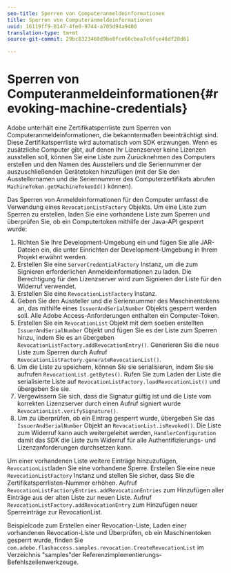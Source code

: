```yaml
---
seo-title: Sperren von Computeranmeldeinformationen
title: Sperren von Computeranmeldeinformationen
uuid: 16119ff9-8147-4fe0-9744-a705d94a9400
translation-type: tm+mt
source-git-commit: 29bc8323460d9be0fce66cbea7c6fce46df20d61

---
```



# Sperren von Computeranmeldeinformationen{#revoking-machine-credentials}

Adobe unterhält eine Zertifikatsperrliste zum Sperren von Computeranmeldeinformationen, die bekanntermaßen beeinträchtigt sind. Diese Zertifikatsperrliste wird automatisch vom SDK erzwungen. Wenn es zusätzliche Computer gibt, auf denen Ihr Lizenzserver keine Lizenzen ausstellen soll, können Sie eine Liste zum Zurücknehmen des Computers erstellen und den Namen des Ausstellers und die Seriennummer der auszuschließenden Gerätetoken hinzufügen (mit der Sie den Ausstellernamen und die Seriennummer des Computerzertifikats abrufen `MachineToken.getMachineTokenId()` können).

Das Sperren von Anmeldeinformationen für den Computer umfasst die Verwendung eines `RevocationListFactory` Objekts. Um eine Liste zum Sperren zu erstellen, laden Sie eine vorhandene Liste zum Sperren und überprüfen Sie, ob ein Computertoken mithilfe der Java-API gesperrt wurde:

1. Richten Sie Ihre Development-Umgebung ein und fügen Sie alle JAR-Dateien ein, die unter Einrichten der Development-Umgebung [](../../aaxs-protecting-content/content-setting-up-the-sdk/content-setting-up-the-dev-env.md) in Ihrem Projekt erwähnt werden.
1. Erstellen Sie eine `ServerCredentialFactory` Instanz, um die zum Signieren erforderlichen Anmeldeinformationen zu laden. Die Berechtigung für den Lizenzserver wird zum Signieren der Liste für den Widerruf verwendet.
1. Erstellen Sie eine `RevocationListFactory` Instanz.
1. Geben Sie den Aussteller und die Seriennummer des Maschinentokens an, das mithilfe eines `IssuerAndSerialNumber` Objekts gesperrt werden soll. Alle Adobe Access-Anforderungen enthalten ein Computer-Token.
1. Erstellen Sie ein `RevocationList` Objekt mit dem soeben erstellten `IssuerAndSerialNumber` Objekt und fügen Sie es der Liste zum Sperren hinzu, indem Sie es an übergeben `RevocationListFactory.addRevocationEntry()`. Generieren Sie die neue Liste zum Sperren durch Aufruf `RevocationListFactory.generateRevocationList()`.
1. Um die Liste zu speichern, können Sie sie serialisieren, indem Sie sie aufrufen `RevocationList.getBytes()`. Rufen Sie zum Laden der Liste die serialisierte Liste auf `RevocationListFactory.loadRevocationList()` und übergeben Sie sie.
1. Vergewissern Sie sich, dass die Signatur gültig ist und die Liste vom korrekten Lizenzserver durch einen Aufruf signiert wurde `RevocationList.verifySignature()`.
1. Um zu überprüfen, ob ein Eintrag gesperrt wurde, übergeben Sie das `IssuerAndSerialNumber` Objekt an `RevocationList.isRevoked()`. Die Liste zum Widerruf kann auch weitergeleitet werden, `HandlerConfiguration` damit das SDK die Liste zum Widerruf für alle Authentifizierungs- und Lizenzanforderungen durchsetzen kann.

Um einer vorhandenen Liste weitere Einträge hinzuzufügen, `RevocationList`laden Sie eine vorhandene Sperre. Erstellen Sie eine neue `RevocationListFactory` Instanz und stellen Sie sicher, dass Sie die Zertifikatsperrlisten-Nummer erhöhen. Aufruf `RevocationListFactioryEntries.addRevocationEntries` zum Hinzufügen aller Einträge aus der alten Liste zur neuen Liste. Aufruf `RevocationListFactory.addRevocationEntry` zum Hinzufügen neuer Sperreinträge zur RevocationList.

Beispielcode zum Erstellen einer Revocation-Liste, Laden einer vorhandenen Revocation-Liste und Überprüfen, ob ein Maschinentoken gesperrt wurde, finden Sie `com.adobe.flashaccess.samples.revocation.CreateRevocationList` im Verzeichnis &quot;samples&quot;der Referenzimplementierungs-Befehlszeilenwerkzeuge.
